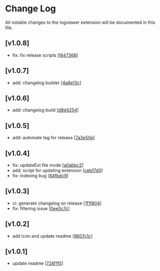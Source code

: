 # Change Log

All notable changes to the logviewer extension will be documented in this file.

## [v1.0.8]
- fix: fix release scripts [[f447368](https://github.com/justinearl/json-log-viewer/commit/f447368)]
## [v1.0.7]
- add: changelog builder [[4a8e13c](https://github.com/justinearl/json-log-viewer/commit/4a8e13c)]
## [v1.0.6]
- add: changelog build [[d8d4254](https://github.com/justinearl/json-log-viewer/commit/d8d4254)]
## [v1.0.5]
- add: automate tag for release [[7a3e50e](https://github.com/justinearl/json-log-viewer/commit/7a3e50e)]
## [v1.0.4]
- fix: updateExt file mode [[a0abbc2](https://github.com/justinearl/json-log-viewer/commit/a0abbc2)]
- add: script for updating extension [[cebf7d0](https://github.com/justinearl/json-log-viewer/commit/cebf7d0)]
- fix: indexing bug [[84fbdc9](https://github.com/justinearl/json-log-viewer/commit/84fbdc9)]
## [v1.0.3]
- ci: generate changelog on release [[1f1f804](https://github.com/justinearl/json-log-viewer/commit/1f1f804)]
- fix: filtering issue [[0ee0c7c](https://github.com/justinearl/json-log-viewer/commit/0ee0c7c)]
## [v1.0.2]
- add icon and update readme [[8607c1c](https://github.com/justinearl/json-log-viewer/commit/8607c1c)]
## [v1.0.1]
- update readme [[728f1f5](https://github.com/justinearl/json-log-viewer/commit/728f1f5)]
